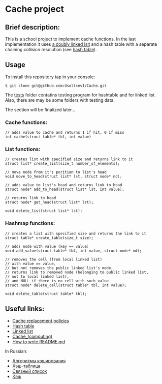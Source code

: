 # Cache project

## Brief description:
This is a school project to implement cache functions. In the last implementation it uses [a doubly linked lsit](https://en.wikipedia.org/wiki/Doubly_linked_list) and a hash table with a separate chaining collision resolution (see [hash table](https://en.wikipedia.org/wiki/Hash_table)).

## Usage 
To install this repository tap in your console:
```
$ git clone git@github.com:UsoltsevI/Cache.git
```

The [tests](/tests) folder contatins testing program for hashtable and for linked list. Also, there are may be some folders with testing data. 

The section will be finalized later...
### Cache functions:
```
// adds value to cache and returns 1 if hit, 0 if miss
int cache(struct table* tbl, int value) 
```

### List functions:
```
// creates list with specified size and returns link to it
struct list* create_list(size_t number_of_elements);

// move node from it's porition to list's head
void move_to_head(struct list* lst, struct node* nd);

// adds value to list's head and returns link to head
struct node* add_to_head(struct list* lst, int value);

// returns link to head
struct node* get_head(struct list* lst);

void delete_list(struct list* lst);
```

### Hashmap functions:
```
// creates a list with specified size and returns the link to it
struct table* create_table(size_t size);

// adds node with value (key == value)
void add_value(struct table* tbl, int value, struct node* nd);

// removes the cell (from local linked list)
// with value == value,
// but not removes the public linked list's node.
// returns link to removed node (belonging to public linked list, 
// not to local linked list), 
// and NULL if there is no cell with such value
struct node* delete_cell(struct table* tbl, int value);

void delete_table(struct table* tbl);
```

## Useful links:
* [Cache replacement policies](https://en.wikipedia.org/wiki/Cache_replacement_policies)
* [Hash table](https://en.wikipedia.org/wiki/Hash_table)
* [Linked list](https://en.wikipedia.org/wiki/Linked_list)
* [Cache_(computing)](https://en.wikipedia.org/wiki/Cache_(computing))
* [How to write README.md](https://docs.github.com/en/get-started/writing-on-github/getting-started-with-writing-and-formatting-on-github/basic-writing-and-formatting-syntax)

In Russian:
* [Алгоритмы кэширования](https://ru.wikipedia.org/wiki/Алгоритмы_кэширования)
* [Хэш-таблица](https://ru.wikipedia.org/wiki/Хеш-таблица)
* [Связный список](https://ru.wikipedia.org/wiki/Связный_список)
* [Кэш](https://ru.wikipedia.org/wiki/Кэш)
